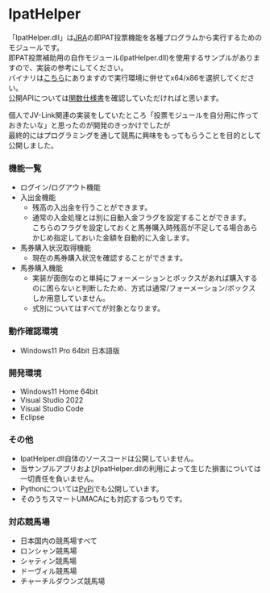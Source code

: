 # IpatHelper

「IpatHelper.dll」は[JRA](https://www.jra.go.jp/)の即PAT投票機能を各種プログラムから実行するためのモジュールです。  
即PAT投票補助用の自作モジュール(IpatHelper.dll)を使用するサンプルがありますので、実装の参考にしてください。  
バイナリは[こちら](https://github.com/Mikimini9627/ipathelper_dll/tree/main/builds)にありますので実行環境に併せてx64/x86を選択してください。  
公開APIについては[関数仕様書](/builds/関数仕様書.md)を確認していただければと思います。  

個人でJV-Link関連の実装をしていたところ「投票モジュールを自分用に作っておきたいな」と思ったのが開発のきっかけでしたが  
最終的にはプログラミングを通して競馬に興味をもってもらうことを目的として公開しました。  

### 機能一覧
  - ログイン/ログアウト機能  
  - 入出金機能  
    - 残高の入出金を行うことができます。  
    - 通常の入金処理とは別に自動入金フラグを設定することができます。  
      こちらのフラグを設定しておくと馬券購入時残高が不足してる場合あらかじめ指定しておいた金額を自動的に入金します。  
  - 馬券購入状況取得機能  
    - 現在の馬券購入状況を確認することができます。  
  - 馬券購入機能  
    - 実装が面倒なのと単純にフォーメーションとボックスがあれば購入するのに困らないと判断したため、方式は通常/フォーメーション/ボックスしか用意していません。  
    - 式別についてはすべてが対象となります。  
  
### 動作確認環境
  - Windows11 Pro 64bit 日本語版  
  
### 開発環境
  - Windows11 Home 64bit  
  - Visual Studio 2022  
  - Visual Studio Code  
  - Eclipse  

### その他
  - IpatHelper.dll自体のソースコードは公開していません。  
  - 当サンプルアプリおよびIpatHelper.dllの利用によって生じた損害については一切責任を負いません。  
  - Pythonについては[PyPi](https://pypi.org/project/ipathelper/)でも公開しています。  
  - そのうちスマートUMACAにも対応するつもりです。  

### 対応競馬場
  - 日本国内の競馬場すべて  
  - ロンシャン競馬場
  - シャティン競馬場
  - ドーヴィル競馬場
  - チャーチルダウンズ競馬場
